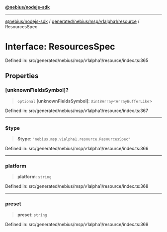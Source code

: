 [**@nebius/nodejs-sdk**](../../../../../../README.md)

---

[@nebius/nodejs-sdk](../../../../../../README.md) / [generated/nebius/msp/v1alpha1/resource](../README.md) / ResourcesSpec

# Interface: ResourcesSpec

Defined in: src/generated/nebius/msp/v1alpha1/resource/index.ts:365

## Properties

### \[unknownFieldsSymbol\]?

> `optional` **\[unknownFieldsSymbol\]**: `Uint8Array`\<`ArrayBufferLike`\>

Defined in: src/generated/nebius/msp/v1alpha1/resource/index.ts:367

---

### $type

> **$type**: `"nebius.msp.v1alpha1.resource.ResourcesSpec"`

Defined in: src/generated/nebius/msp/v1alpha1/resource/index.ts:366

---

### platform

> **platform**: `string`

Defined in: src/generated/nebius/msp/v1alpha1/resource/index.ts:368

---

### preset

> **preset**: `string`

Defined in: src/generated/nebius/msp/v1alpha1/resource/index.ts:369
